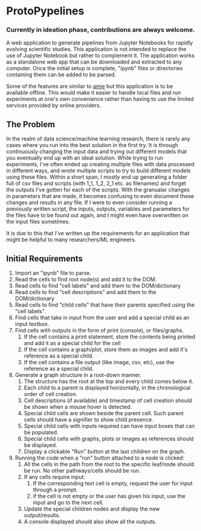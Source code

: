 # ProtoPypelines
### Currently in ideation phase, contributions are always welcome.
A web application to generate pipelines from Jupyter Notebooks for rapidly evolving scientific studies. This application is not intended to replace the use of Jupyter Notebook but rather to complement it. The application works as a standalone web app that can be downloaded and extracted to any computer. Once the initial setup is complete, "ipynb" files or directories containing them can be added to be parsed. 

Some of the features are similar to [amie](https://www.amie.ai/) but this application is to be available offline. This would make it easier to handle local files and run experiments at one's own convenience rather than having to use the limited services provided by online providers.

## The Problem
In the realm of data science/machine learning research, there is rarely any cases where you run into the best solution in the first try. It is through continuously changing the input data and trying out different models that you eventually end up with an ideal solution. While trying to run experiments, I've often ended up creating multiple files with data processed in different ways, and wrote multiple scripts to try to build different models using these files. Within a short span, I mostly end up generating a folder full of csv files and scripts (with 1_1, 1_2, 2_1 etc. as filenames) and forget the outputs I've gotten for each of the scripts. With the granualar changes in parameters that are made, it becomes confusing to even document these changes and results in any file. If I were to even consider running a previously written script, the inputs, outputs, variables and parameters for the files have to be found out again, and I might even have overwritten on the input files sometimes. 

It is due to this that I've written up the requirements for an application that might be helpful to many researchers/ML engineers.


## Initial Requirements
1. Import an "ipynb" file to parse.
2. Read the cells to find root node(s) and add it to the DOM. 
3. Read cells to find "cell labels" and add them to the DOM/dictionary
4. Read cells to find "cell descriptions" and add them to the DOM/dictionary
5. Read cells to find "child cells" that have their parents specified using the "cell labels".
6. Find cells that take in input from the user and add a special child as an input textbox.
7. Find cells with outputs in the form of print (console), or files/graphs. 
	1. If the cell contains a print statement, store the contents being printed and add it as a special child for the cell
	2. If the cell contains a graph/plot, store them as images and add it's reference as a special child.
	3. If the cell contains a file output (like image, csv, etc), use the reference as a special child.
8. Generate a graph structure in a root-down manner. 
	1. The structure has the root at the top and every child comes below it.
	2. Each child to a parent is displayed horizontally, in the chronological order of cell creation.
	3. Cell descriptions (if available) and timestamp of cell creation should be shown when a mouse hover is detected.
	4. Special child cells are shown beside the parent cell. Such parent cells should have a signifier to show child presence.
	5. Special child cells with inputs required can have input boxes that can be populated.
	5. Special child cells with graphs, plots or images as references should be displayed.
	6. Display a clickable "Run" button at the last children on the graph. 
9. Running the code	when a "run" button attached to a node is clicked:
	1. All the cells in the path from the root to the specific leaf/node should be run. No other pathways/cells should be run.
	2. If any cells require input:
		1. If the corresponding text cell is empty, request the user for input through a prompt.
		2. if the cell is not empty or the user has given his input, use the input and go to the next cell.
	3. Update the special children nodes and display the new output/results.
	4. A console displayed should also show all the outputs.
